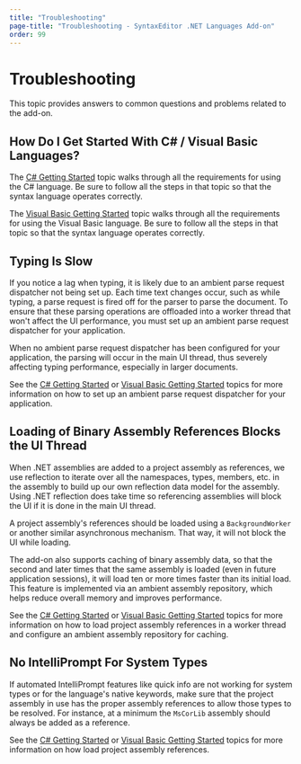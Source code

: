 ```yaml
---
title: "Troubleshooting"
page-title: "Troubleshooting - SyntaxEditor .NET Languages Add-on"
order: 99
---
```

# Troubleshooting

This topic provides answers to common questions and problems related to the add-on.

## How Do I Get Started With C# / Visual Basic Languages?

The [C# Getting Started](csharp/getting-started.md) topic walks through all the requirements for using the C# language.  Be sure to follow all the steps in that topic so that the syntax language operates correctly.

The [Visual Basic Getting Started](vb/getting-started.md) topic walks through all the requirements for using the Visual Basic language.  Be sure to follow all the steps in that topic so that the syntax language operates correctly.

## Typing Is Slow

If you notice a lag when typing, it is likely due to an ambient parse request dispatcher not being set up.  Each time text changes occur, such as while typing, a parse request is fired off for the parser to parse the document.  To ensure that these parsing operations are offloaded into a worker thread that won't affect the UI performance, you must set up an ambient parse request dispatcher for your application.

When no ambient parse request dispatcher has been configured for your application, the parsing will occur in the main UI thread, thus severely affecting typing performance, especially in larger documents.

See the [C# Getting Started](csharp/getting-started.md) or [Visual Basic Getting Started](vb/getting-started.md) topics for more information on how to set up an ambient parse request dispatcher for your application.

## Loading of Binary Assembly References Blocks the UI Thread

When .NET assemblies are added to a project assembly as references, we use reflection to iterate over all the namespaces, types, members, etc. in the assembly to build up our own reflection data model for the assembly.  Using .NET reflection does take time so referencing assemblies will block the UI if it is done in the main UI thread.

A project assembly's references should be loaded using a `BackgroundWorker` or another similar asynchronous mechanism.  That way, it will not block the UI while loading.

The add-on also supports caching of binary assembly data, so that the second and later times that the same assembly is loaded (even in future application sessions), it will load ten or more times faster than its initial load.  This feature is implemented via an ambient assembly repository, which helps reduce overall memory and improves performance.

See the [C# Getting Started](csharp/getting-started.md) or [Visual Basic Getting Started](vb/getting-started.md) topics for more information on how to load project assembly references in a worker thread and configure an ambient assembly repository for caching.

## No IntelliPrompt For System Types

If automated IntelliPrompt features like quick info are not working for system types or for the language's native keywords, make sure that the project assembly in use has the proper assembly references to allow those types to be resolved.  For instance, at a minimum the `MsCorLib` assembly should always be added as a reference.

See the [C# Getting Started](csharp/getting-started.md) or [Visual Basic Getting Started](vb/getting-started.md) topics for more information on how load project assembly references.
